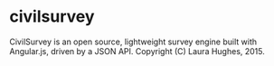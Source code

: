 # civilsurvey
CivilSurvey is an open source, lightweight survey engine built with Angular.js, driven by a JSON API. Copyright (C) Laura Hughes, 2015.
